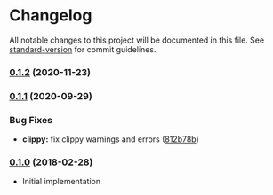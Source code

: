 # Changelog

All notable changes to this project will be documented in this file. See [standard-version](https://github.com/conventional-changelog/standard-version) for commit guidelines.

### [0.1.2](https://github.com/maidsafe/sn_gossip/compare/v0.1.1...v0.1.2) (2020-11-23)

### [0.1.1](https://github.com/maidsafe/sn_gossip/compare/v0.1.0...v0.1.1) (2020-09-29)


### Bug Fixes

* **clippy:** fix clippy warnings and errors ([812b78b](https://github.com/maidsafe/sn_gossip/commit/812b78bfa5014e087397b778bb4219ed97733923))

### [0.1.0](https://github.com/maidsafe/sn_gossip/compare/v0.1.0...v0.1.0) (2018-02-28)
* Initial implementation
